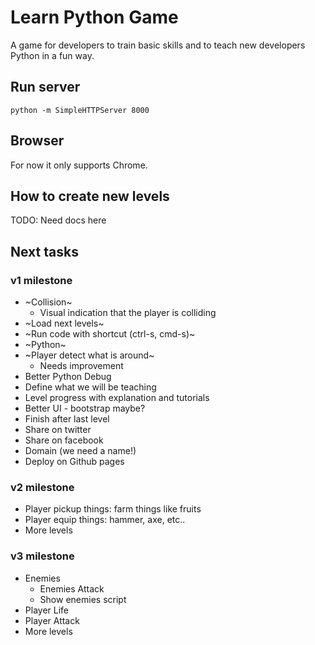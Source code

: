 Learn Python Game
=================

A game for developers to train basic skills and to teach new developers Python
in a fun way.

Run server
----------

```
python -m SimpleHTTPServer 8000
```

Browser
-------

For now it only supports Chrome.

How to create new levels
------------------------

TODO: Need docs here

Next tasks
----------

### v1 milestone

- ~Collision~
  - Visual indication that the player is colliding
- ~Load next levels~
- ~Run code with shortcut (ctrl-s, cmd-s)~
- ~Python~
- ~Player detect what is around~
  - Needs improvement
- Better Python Debug
- Define what we will be teaching
- Level progress with explanation and tutorials
- Better UI - bootstrap maybe?
- Finish after last level
- Share on twitter
- Share on facebook
- Domain (we need a name!)
- Deploy on Github pages

### v2 milestone
- Player pickup things: farm things like fruits
- Player equip things: hammer, axe, etc..
- More levels

### v3 milestone

- Enemies
  - Enemies Attack
  - Show enemies script
- Player Life
- Player Attack
- More levels

